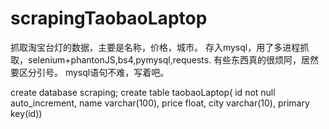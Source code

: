 # scrapingTaobaoLaptop
抓取淘宝台灯的数据，主要是名称，价格，城市。
存入mysql，用了多进程抓取，selenium+phantonJS,bs4,pymysql,requests.
有些东西真的很烦阿，居然要区分引号。
mysql语句不难，写着吧。





create database scraping;
create table taobaoLaptop(
id not null auto_increment,
name varchar(100),
price float,
city varchar(10),
primary key(id))
